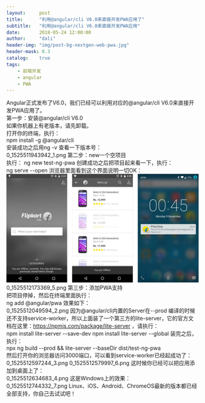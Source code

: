 ```yaml
---
layout:     post
title:      "利用@angular/cli V6.0来直接开发PWA应用了"
subtitle:   "利用@angular/cli V6.0来直接开发PWA应用"
date:       2018-05-24 12:00:00
author:     "dali"
header-img: "img/post-bg-nextgen-web-pwa.jpg"
header-mask: 0.3
catalog:    true
tags:
    - 前端开发
    - angular
    - PWA
---
```


Angular正式发布了V6.0，我们已经可以利用对应的@angular/cli V6.0来直接开发PWA应用了。<br>
第一步：安装@angular/cli V6.0<br>
如果你机器上有老版本，请先卸载。<br>
打开你的终端，执行：<br>
npm install -g @angular/cli<br>
安装成功之后用ng -v 查看一下版本号：<br>
0_1525511943942_1.png
第二步：new一个空项目<br>
执行：
ng new test-ng-pwa
创建成功之后把项目起来看一下，执行：<br>
ng serve --open
浏览器里面看到这个界面说明一切OK：<br>
![](/img/in-post/post-nextgen-web-pwa/flipkart-2.jpeg)
0_1525512173369_5.png
第三步：添加PWA支持<br>
把项目停掉，然后在终端里面执行：<br>
ng add @angular/pwa
效果如下：<br>
0_1525512049594_2.png
因为@angular/cli内置的Server在--prod 编译的时候还不支持service-worker，所以上面装了一个第三方的lite-server，它的官方文档在这里：https://npmjs.com/package/lite-server ，请执行：<br>
npm install lite-server --save-dev
npm install lite-server --global
装完之后，执行：<br>
npx ng build --prod && lite-server --baseDir dist/test-ng-pwa<br>
然后打开你的浏览器访问3000端口，可以看到service-worker已经起成功了：<br>
0_1525512597244_3.png
0_1525512579997_6.png
这时候你已经可以把应用添加到桌面上了：<br>
0_1525512634683_4.png
这是Windows上的效果：<br>
0_1525512744332_7.png
Linux、iOS、Android、ChromeOS最新的版本都已经全部支持，你自己去试试吧！
